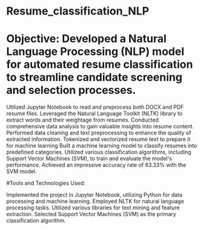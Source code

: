 # Resume_classification_NLP
# Objective: Developed a Natural Language Processing (NLP) model for automated resume classification to streamline candidate screening and selection processes.
Utilized Jupyter Notebook to read and preprocess both DOCX and PDF resume files.
Leveraged the Natural Language Toolkit (NLTK) library to extract words and their weightage from resumes.
Conducted comprehensive data analysis to gain valuable insights into resume content.
Performed data cleaning and text preprocessing to enhance the quality of extracted information.
Tokenized and vectorized resume text to prepare it for machine learning
Built a machine learning model to classify resumes into predefined categories.
Utilized various classification algorithms, including Support Vector Machines (SVM), to train and evaluate the model's performance.
Achieved an impressive accuracy rate of 83.33% with the SVM model.

#Tools and Technologies Used:

Implemented the project in Jupyter Notebook, utilizing Python for data processing and machine learning.
Employed NLTK for natural language processing tasks.
Utilized various libraries for text mining and feature extraction.
Selected Support Vector Machines (SVM) as the primary classification algorithm.
